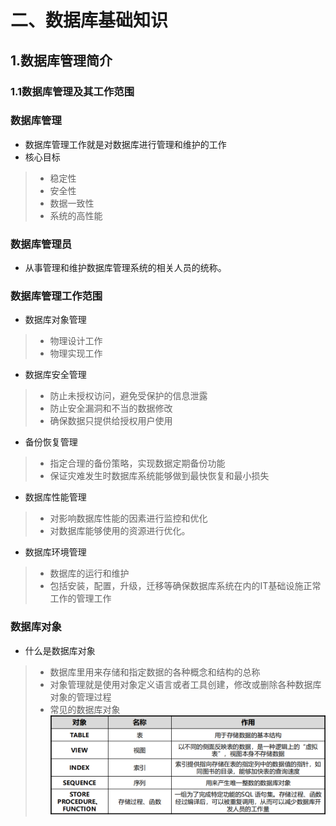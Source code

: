 # 二、数据库基础知识
## 1.数据库管理简介
### 1.1数据库管理及其工作范围
### 数据库管理
* 数据库管理工作就是对数据库进行管理和维护的工作
* 核心目标
> * 稳定性
> * 安全性
> * 数据一致性
> * 系统的高性能
### 数据库管理员
* 从事管理和维护数据库管理系统的相关人员的统称。
### 数据库管理工作范围
* 数据库对象管理
> * 物理设计工作
> * 物理实现工作
* 数据库安全管理
> * 防止未授权访问，避免受保护的信息泄露
> * 防止安全漏洞和不当的数据修改
> * 确保数据只提供给授权用户使用
* 备份恢复管理
> * 指定合理的备份策略，实现数据定期备份功能
> * 保证灾难发生时数据库系统能够做到最快恢复和最小损失
* 数据库性能管理
> * 对影响数据库性能的因素进行监控和优化
> * 对数据库能够使用的资源进行优化。
* 数据库环境管理
> * 数据库的运行和维护
> * 包括安装，配置，升级，迁移等确保数据库系统在内的IT基础设施正常工作的管理工作
### 数据库对象
* 什么是数据库对象
> * 数据库里用来存储和指定数据的各种概念和结构的总称
> * 对象管理就是使用对象定义语言或者工具创建，修改或删除各种数据库对象的管理过程
> * 常见的数据库对象
![image](https://github.com/mhqdyt/java-study/blob/master/images/Dadabase-2/2-1.png)
